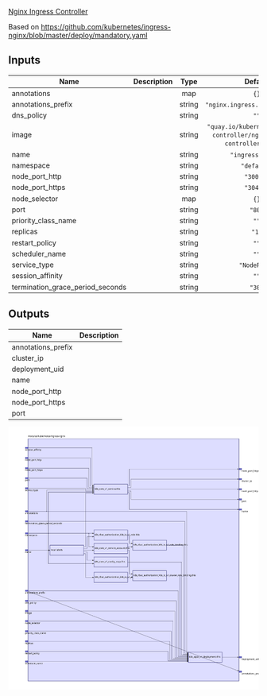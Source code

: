[Nginx Ingress Controller](https://kubernetes.github.io/ingress-nginx/)

Based on https://github.com/kubernetes/ingress-nginx/blob/master/deploy/mandatory.yaml

## Inputs

| Name | Description | Type | Default | Required |
|------|-------------|:----:|:-----:|:-----:|
| annotations |  | map | `{}` | no |
| annotations\_prefix |  | string | `"nginx.ingress.kubernetes.io"` | no |
| dns\_policy |  | string | `""` | no |
| image |  | string | `"quay.io/kubernetes-ingress-controller/nginx-ingress-controller:0.21.0"` | no |
| name |  | string | `"ingress-nginx"` | no |
| namespace |  | string | `"default"` | no |
| node\_port\_http |  | string | `"30000"` | no |
| node\_port\_https |  | string | `"30443"` | no |
| node\_selector |  | map | `{}` | no |
| port |  | string | `"80"` | no |
| priority\_class\_name |  | string | `""` | no |
| replicas |  | string | `"1"` | no |
| restart\_policy |  | string | `""` | no |
| scheduler\_name |  | string | `""` | no |
| service\_type |  | string | `"NodePort"` | no |
| session\_affinity |  | string | `""` | no |
| termination\_grace\_period\_seconds |  | string | `"30"` | no |

## Outputs

| Name | Description |
|------|-------------|
| annotations\_prefix |  |
| cluster\_ip |  |
| deployment\_uid |  |
| name |  |
| node\_port\_http |  |
| node\_port\_https |  |
| port |  |

<img src="diagram.svg"/>

